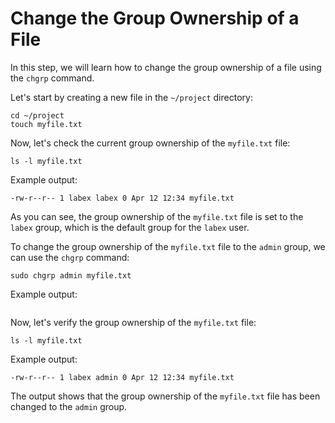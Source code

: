 # Change the Group Ownership of a File

In this step, we will learn how to change the group ownership of a file using the `chgrp` command.

Let's start by creating a new file in the `~/project` directory:

```
cd ~/project
touch myfile.txt
```

Now, let's check the current group ownership of the `myfile.txt` file:

```
ls -l myfile.txt
```

Example output:

```
-rw-r--r-- 1 labex labex 0 Apr 12 12:34 myfile.txt
```

As you can see, the group ownership of the `myfile.txt` file is set to the `labex` group, which is the default group for the `labex` user.

To change the group ownership of the `myfile.txt` file to the `admin` group, we can use the `chgrp` command:

```
sudo chgrp admin myfile.txt
```

Example output:

```

```

Now, let's verify the group ownership of the `myfile.txt` file:

```
ls -l myfile.txt
```

Example output:

```
-rw-r--r-- 1 labex admin 0 Apr 12 12:34 myfile.txt
```

The output shows that the group ownership of the `myfile.txt` file has been changed to the `admin` group.
